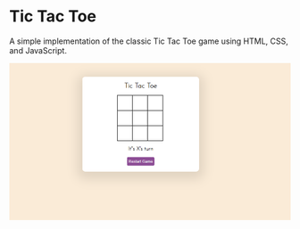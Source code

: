 # Tic Tac Toe

A simple implementation of the classic Tic Tac Toe game using HTML, CSS, and JavaScript.

![Tic Tac Toe Demo](TicTacToe%20Demostration.png)


